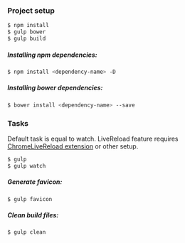 ### Project setup
```sh
$ npm install
$ gulp bower
$ gulp build
```

##### Installing npm dependencies:
```sh
$ npm install <dependency-name> -D
```
##### Installing bower dependencies:
```sh
$ bower install <dependency-name> --save
```

### Tasks
Default task is equal to watch.
LiveReload feature requires <a href="https://chrome.google.com/webstore/detail/livereload/jnihajbhpnppcggbcgedagnkighmdlei" target="_blank">ChromeLiveReload extension</a> or other setup.
```sh
$ gulp
$ gulp watch
```

##### Generate favicon:
```sh
$ gulp favicon
```

##### Clean build files:
```sh
$ gulp clean
```
